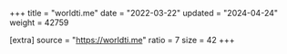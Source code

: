 +++
title = "worldti.me"
date = "2022-03-22"
updated = "2024-04-24"
weight = 42759

[extra]
source = "https://worldti.me"
ratio = 7
size = 42
+++
